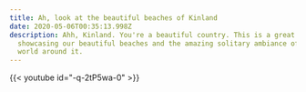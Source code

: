 ```yaml
---
title: Ah, look at the beautiful beaches of Kinland
date: 2020-05-06T00:35:13.998Z
description: Ahh, Kinland. You're a beautiful country. This is a great video
  showcasing our beautiful beaches and the amazing solitary ambiance of natural
  world around it.
---
```

{{< youtube id="-q-2tP5wa-0" >}}
